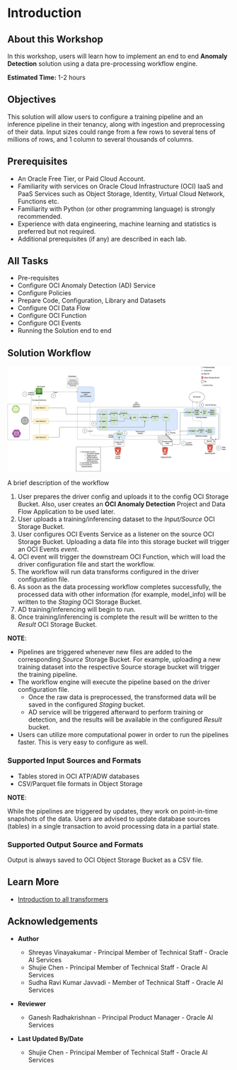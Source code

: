 # Introduction

## About this Workshop

In this workshop, users will learn how to implement an end to end **Anomaly Detection** solution using a data pre-processing workflow engine.

**Estimated Time:** 1-2 hours

## Objectives
This solution will allow users to configure a training pipeline and an inference pipeline in their tenancy, along with ingestion and preprocessing of their data. Input sizes could range from a few rows to several tens of millions of rows, and 1 column to several thousands of columns.


## Prerequisites

* An Oracle Free Tier, or Paid Cloud Account.
* Familiarity with services on Oracle Cloud Infrastructure (OCI) IaaS and PaaS Services such as Object Storage, Identity, Virtual Cloud Network, Functions etc. 
* Familiarity with Python (or other programming language) is strongly recommended.
* Experience with data engineering, machine learning and statistics is preferred but not required. 
* Additional prerequisites (if any) are described in each lab.


## All Tasks
* Pre-requisites
* Configure OCI Anomaly Detection (AD) Service
* Configure Policies
* Prepare Code, Configuration, Library and Datasets
* Configure OCI Data Flow
* Configure OCI Function 
* Configure OCI Events
* Running the Solution end to end

## Solution Workflow

![Functional Architecture](./images/workflow.png)

A brief description of the workflow

1.  User prepares the driver config and uploads it to the config OCI Storage Bucket. Also, user creates an **OCI Anomaly Detection** Project and Data Flow Application to be used later.
2.  User uploads a training/inferencing dataset to the *Input/Source* OCI Storage Bucket.
3.  User configures OCI Events Service as a listener on the source OCI Storage Bucket. Uploading a data file into this storage bucket will trigger an OCI Events *event*.
4.  OCI event will trigger the downstream OCI Function, which will load the driver configuration file and start the workflow.
5.  The workflow will run data transforms configured in the driver configuration file.
6.  As soon as the data processing workflow completes successfully, the processed data with other information (for example, model\_info) will be written to the *Staging* OCI Storage Bucket.
7.  AD training/inferencing will begin to run. 
8.  Once training/inferencing is complete the result will be written to the *Result* OCI Storage Bucket.

**NOTE**:

*   Pipelines are triggered whenever new files are added to the corresponding *Source* Storage Bucket. For example, uploading a new training dataset into the respective Source storage bucket will trigger the training pipeline.
*   The workflow engine will execute the pipeline based on the driver configuration file.
    *   Once the raw data is preprocessed, the transformed data will be saved in the configured *Staging* bucket.
    *   AD service will be triggered afterward to perform training or detection, and the results will be available in the configured *Result* bucket.
*   Users can utilize more computational power in order to run the pipelines faster. This is very easy to configure as well.

### Supported Input Sources and Formats

*   Tables stored in OCI ATP/ADW databases
*   CSV/Parquet file formats in Object Storage

**NOTE**:

While the pipelines are triggered by updates, they work on point-in-time snapshots of the data. Users are advised to update database sources (tables) in a single transaction to avoid processing data in a partial state.

### Supported Output Source and Formats

Output is always saved to OCI Object Storage Bucket as a CSV file.

## Learn More


* [Introduction to all transformers](../optional/Introduction-to-Transformers-for-Data-Preprocessing.md)

## Acknowledgements
* **Author**
    * Shreyas Vinayakumar - Principal Member of Technical Staff - Oracle AI Services
    * Shujie Chen - Principal Member of Technical Staff - Oracle AI Services
    * Sudha Ravi Kumar Javvadi - Member of Technical Staff - Oracle AI Services

* **Reviewer**
    * Ganesh Radhakrishnan - Principal Product Manager - Oracle AI Services

* **Last Updated By/Date**
    * Shujie Chen - Principal Member of Technical Staff - Oracle AI Services

